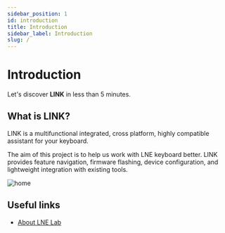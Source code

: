 ```yaml
---
sidebar_position: 1
id: introduction
title: Introduction
sidebar_label: Introduction
slug: /
---
```


# Introduction

Let's discover **LINK** in less than 5 minutes.

## What is LINK?

LINK is a multifunctional integrated, cross platform, highly compatible assistant for your keyboard.

The aim of this project is to help us work with LNE keyboard better. LINK provides feature navigation, firmware flashing, device configuration, and lightweight integration with existing tools.

![home](/img/introduction/home.png)

## Useful links

* [About LNE Lab](/blog)